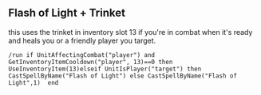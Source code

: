 ## Flash of Light + Trinket
this uses the trinket in inventory slot 13 if you're in combat when it's ready and heals you or a friendly player you target.
```
/run if UnitAffectingCombat("player") and  GetInventoryItemCooldown("player", 13)==0 then UseInventoryItem(13)elseif UnitIsPlayer("target") then CastSpellByName("Flash of Light") else CastSpellByName("Flash of Light",1)  end
```